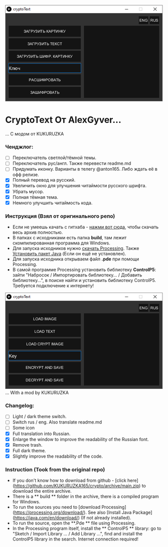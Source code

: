 ![rus](/rus.png)
# **CryptoText От AlexGyver...**
... С модом от KUKURUZKA
### Ченджлог:
- [ ] Переключатель светлой/тёмной темы.
- [ ] Переключатель рус/англ. Также перевести readme.md
- [ ] Придумать иконку. Варианты в телегу @anton165. Либо ждать её в офф релизе.
- [x] Полный перевод на русский.
- [x] Увеличить окно для улучшения читаймости русского шрифта.
- [x] Убрать мусор.
- [x] Полная тёмная тема.
- [x] Немного улучшить читаймость кода.
### Инструкция (Взял от оригинального репо)
+ Если не умеешь качать с гитхаба - [нажми вот сюда](https://github.com/KUKURUZKA165/crypto/archive/main.zip), чтобы скачать весь архив полностью.
+ В папках с исходниками есть папка **build**, там лежит скомпилированная программа для Windows.
+ Для запуска исходников нужно [скачать Processing](https://processing.org/download/). Также [Установить пакет Java](https://java.com/ru/download/) (Если он ещё не установлен).
+ Для запуска исходника открываем файл **.pde** при помощи Processing.
+ В самой программе Processing установить библиотеку **ControlP5**: зайти "Набросок / Импортировать библиотеку... / Добавить библиотеку...", в поиске найти и установить библиотеку ControlP5. Требуется подключение к интернету!

![eng](/eng.png)
... With a mod by KUKURUZKA
### Changelog:
- [ ] Light / dark theme switch.
- [ ] Switch rus / eng. Also translate readme.md
- [ ] Some icon
- [x] Full translation into Russian.
- [x] Enlarge the window to improve the readability of the Russian font.
- [x] Remove trash.
- [x] Full dark theme.
- [x] Slightly improve the readability of the code.
### Instruction (Took from the original repo)
+ If you don't know how to download from github - [click here] (https://github.com/KUKURUZKA165/crypto/archive/main.zip) to download the entire archive.
+ There is a ** build ** folder in the archive, there is a compiled program for Windows.
+ To run the sources you need to [download Processing] (https://processing.org/download/). See also [Install Java Package] (https://java.com/en/download/) (If not already installed).
+ To run the source, open the **.Pde ** file using Processing.
+ In the Processing program itself, install the ** ControlP5 ** library: go to "Sketch / Import Library ... / Add Library ...", find and install the ControlP5 library in the search. Internet connection required!